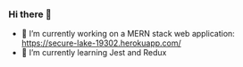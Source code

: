 ### Hi there 👋


- 🔭 I’m currently working on a MERN stack web application: https://secure-lake-19302.herokuapp.com/ 
- 🌱 I’m currently learning Jest and Redux

